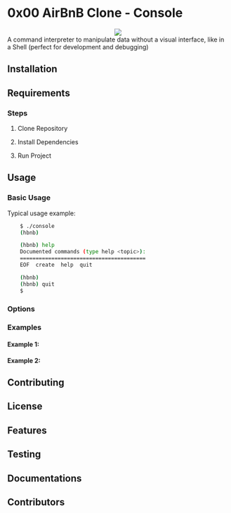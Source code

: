 # 0x00 AirBnB Clone - Console

<div align="center">
<img src="https://app.eraser.io/workspace/wVYZd6Ahg1T1ltf2edP4/preview?elements=IYAAFqs-ukkUSFLBFW7wdg&type=embed" />
</div>
A command interpreter to manipulate data without a visual interface, like in a Shell (perfect for development and debugging)

## Installation

## Requirements

### Steps

1. Clone Repository

2. Install Dependencies

3. Run Project

## Usage

### Basic Usage

Typical usage example:

```bash
    $ ./console
    (hbnb)

    (hbnb) help
    Documented commands (type help <topic>):
    ========================================
    EOF  create  help  quit

    (hbnb)
    (hbnb) quit
    $
```

### Options

### Examples

#### Example 1:

#### Example 2:

## Contributing

## License

## Features

## Testing

## Documentations

## Contributors
